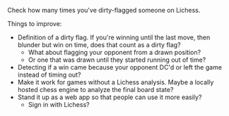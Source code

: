 Check how many times you've dirty-flagged someone on Lichess.

Things to improve:

- Definition of a dirty flag. If you're winning until the last move, then blunder but win on time, does that count as a dirty flag?
  - What about flagging your opponent from a drawn position?
  - Or one that was drawn until they started running out of time?
- Detecting if a win came because your opponent DC'd or left the game instead of timing out?
- Make it work for games without a Lichess analysis. Maybe a locally hosted chess engine to analyze the final board state?
- Stand it up as a web app so that people can use it more easily?
  - Sign in with Lichess?
